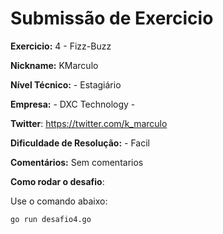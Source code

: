 # Submissão de Exercicio

**Exercicio:** 4 - Fizz-Buzz

**Nickname:** KMarculo

**Nível Técnico:** - Estagiário

**Empresa:** - DXC Technology -

**Twitter**: https://twitter.com/k_marculo

**Dificuldade de Resolução:** - Facil

**Comentários:** Sem comentarios

**Como rodar o desafio**: 

Use o comando abaixo: 
```bash
go run desafio4.go
```